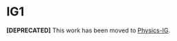 # IG1

**[DEPRECATED]** This work has been moved to [Physics-IG](https://github.com/MiguelZh/Physics-IG).
